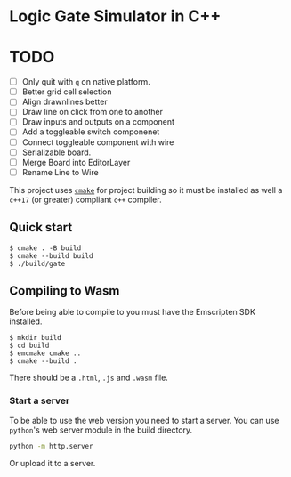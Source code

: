# Logic Gate Simulator in C++

# TODO

- [ ] Only quit with `q` on native platform.
- [ ] Better grid cell selection
- [ ] Align drawnlines better
- [ ] Draw line on click from one to another
- [ ] Draw inputs and outputs on a component
- [ ] Add a toggleable switch componenet
- [ ] Connect toggleable component with wire
- [ ] Serializable board.
- [ ] Merge Board into EditorLayer
- [ ] Rename Line to Wire

This project uses [`cmake`](https://cmake.org/download/) for project building
so it must be installed as well a `c++17` (or greater) compliant `c++` compiler.

## Quick start

```console
$ cmake . -B build
$ cmake --build build
$ ./build/gate
```

## Compiling to Wasm

Before being able to compile to you must have the Emscripten SDK installed.

```console
$ mkdir build
$ cd build
$ emcmake cmake ..
$ cmake --build .
```

There should be a `.html`, `.js` and `.wasm` file.

### Start a server

To be able to use the web version you need to start a server.
You can use `python`'s web server module in the build directory.

```bash
python -m http.server
```

Or upload it to a server.

